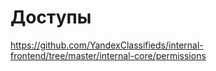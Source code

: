 # Доступы

https://github.com/YandexClassifieds/internal-frontend/tree/master/internal-core/permissions
